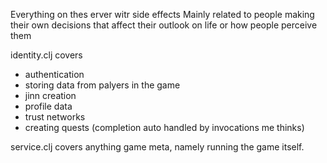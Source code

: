 Everything on thes erver witr side effects
Mainly related to people making their own decisions that affect their outlook on life or how people perceive them

identity.clj covers
- authentication
- storing data  from palyers in the game
- jinn creation
- profile data
- trust networks
- creating quests (completion auto handled by invocations me thinks)

service.clj covers anything game meta, namely running the game itself.